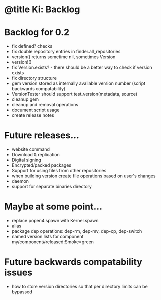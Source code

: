 # @title Ki: Backlog

# Backlog for 0.2
* fix defined? checks
* fix double repository entries in finder.all_repositories
* version() returns sometime nil, sometimes Version
* version!()
* fix Version.exists? - there should be a better way to check if version exists
* fix directory structure
* gem version stored as internally available version number (script backwards compatability)
* VersionTester should support test_version(metadata, source)
* cleanup gem
* cleanup and removal operations
* document script usage
* create release notes

# Future releases...
* website command
* Download & replication
* Digital signing
* Encrypted/packed packages
* Support for using files from other repositories
* when building version create file operations based on user's changes
* daemon
* support for separate binaries directory

# Maybe at some point...
* replace popen4.spawn with Kernel.spawn
* alias
* package dep operations: dep-rm, dep-mv, dep-cp, dep-switch
* named version lists for component my/component#released:Smoke=green

# Future backwards compatability issues
* how to store version directories so that per directory limits can be bypassed